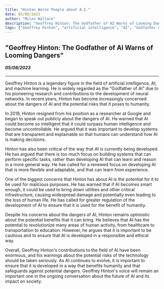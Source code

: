 ```yaml
---
title: "Hinton Warns People about A.I."
date: 05/08/2023
author: "Miles Wallace"
description: "Geoffrey Hinton: The Godfather of AI Warns of Looming Dangers"
tags: ["Geoffrey Hinton", "artificial intelligence", "AI", "Godfather of AI", ]
---
```

## "Geoffrey Hinton: The Godfather of AI Warns of Looming Dangers"
#### _05/08/2023_ 
____
Geoffrey Hinton is a legendary figure in the field of artificial intelligence, AI, and machine learning. He is widely regarded as the "Godfather of AI" due to his pioneering research and contributions to the development of neural networks. In recent years, Hinton has become increasingly concerned about the dangers of AI and the potential risks that it poses to humanity.

In 2018, Hinton resigned from his position as a researcher at Google and began to speak out publicly about the dangers of AI. He warned that AI could become so intelligent that it could surpass human intelligence and become uncontrollable. He argued that it was important to develop systems that are transparent and explainable so that humans can understand how AI is making decisions.

Hinton has also been critical of the way that AI is currently being developed. He has argued that there is too much focus on building systems that can perform specific tasks, rather than developing AI that can learn and reason in a more general way. He has called for a renewed focus on developing AI that is more flexible and adaptable, and that can learn from experience.

One of the biggest concerns that Hinton has about AI is the potential for it to be used for malicious purposes. He has warned that if AI becomes smart enough, it could be used to bring down utilities and other critical infrastructure, causing widespread damage and potentially even leading to the loss of human life. He has called for greater regulation of the development of AI to ensure that it is used for the benefit of humanity.

Despite his concerns about the dangers of AI, Hinton remains optimistic about the potential benefits that it can bring. He believes that AI has the potential to revolutionize many areas of human activity, from healthcare to transportation to education. However, he argues that it is important to be cautious and to ensure that AI is developed in a responsible and ethical way.

Overall, Geoffrey Hinton's contributions to the field of AI have been enormous, and his warnings about the potential risks of the technology should be taken seriously. As AI continues to evolve, it is important to ensure that it is developed in a way that benefits humanity and that safeguards against potential dangers. Geoffrey Hinton's voice will remain an important one in the ongoing conversation about the future of AI and its impact on society.